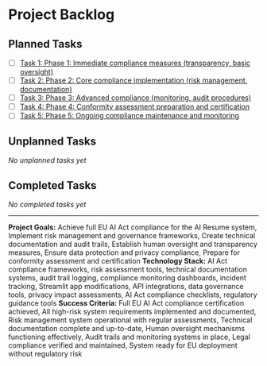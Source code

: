 # Project Backlog

## Planned Tasks

- [ ] [Task 1: Phase 1: Immediate compliance measures (transparency, basic oversight)](tasks/planned/task-1.md)
- [ ] [Task 2: Phase 2: Core compliance implementation (risk management, documentation)](tasks/planned/task-2.md)
- [ ] [Task 3: Phase 3: Advanced compliance (monitoring, audit procedures)](tasks/planned/task-3.md)
- [ ] [Task 4: Phase 4: Conformity assessment preparation and certification](tasks/planned/task-4.md)
- [ ] [Task 5: Phase 5: Ongoing compliance maintenance and monitoring](tasks/planned/task-5.md)

## Unplanned Tasks

*No unplanned tasks yet*

## Completed Tasks

*No completed tasks yet*

---

**Project Goals:** Achieve full EU AI Act compliance for the AI Resume system, Implement risk management and governance frameworks, Create technical documentation and audit trails, Establish human oversight and transparency measures, Ensure data protection and privacy compliance, Prepare for conformity assessment and certification
**Technology Stack:** AI Act compliance frameworks, risk assessment tools, technical documentation systems, audit trail logging, compliance monitoring dashboards, incident tracking, Streamlit app modifications, API integrations, data governance tools, privacy impact assessments, AI Act compliance checklists, regulatory guidance tools
**Success Criteria:** Full EU AI Act compliance certification achieved, All high-risk system requirements implemented and documented, Risk management system operational with regular assessments, Technical documentation complete and up-to-date, Human oversight mechanisms functioning effectively, Audit trails and monitoring systems in place, Legal compliance verified and maintained, System ready for EU deployment without regulatory risk